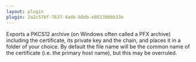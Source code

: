 ```yaml
---
layout: plugin
plugin: 2a2c576f-7637-4ade-b8db-e8613b0bb33e
---
```

Exports a PKCS12 archive (on Windows often called a PFX archive) including the certificate, 
its private key and the chain, and places it in a folder of your choice. By default the 
file name will be the common name of the certificate (i.e. the primary host name), but 
this may be overruled.

